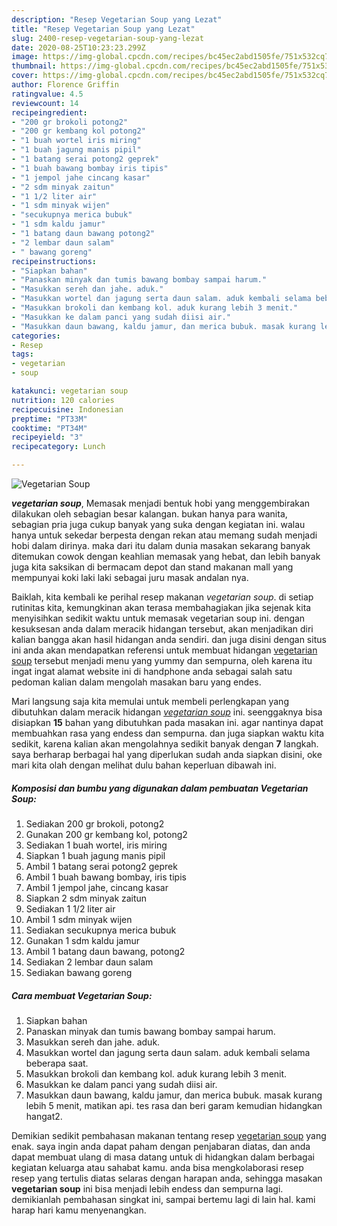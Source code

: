 ```yaml
---
description: "Resep Vegetarian Soup yang Lezat"
title: "Resep Vegetarian Soup yang Lezat"
slug: 2400-resep-vegetarian-soup-yang-lezat
date: 2020-08-25T10:23:23.299Z
image: https://img-global.cpcdn.com/recipes/bc45ec2abd1505fe/751x532cq70/vegetarian-soup-foto-resep-utama.jpg
thumbnail: https://img-global.cpcdn.com/recipes/bc45ec2abd1505fe/751x532cq70/vegetarian-soup-foto-resep-utama.jpg
cover: https://img-global.cpcdn.com/recipes/bc45ec2abd1505fe/751x532cq70/vegetarian-soup-foto-resep-utama.jpg
author: Florence Griffin
ratingvalue: 4.5
reviewcount: 14
recipeingredient:
- "200 gr brokoli potong2"
- "200 gr kembang kol potong2"
- "1 buah wortel iris miring"
- "1 buah jagung manis pipil"
- "1 batang serai potong2 geprek"
- "1 buah bawang bombay iris tipis"
- "1 jempol jahe cincang kasar"
- "2 sdm minyak zaitun"
- "1 1/2 liter air"
- "1 sdm minyak wijen"
- "secukupnya merica bubuk"
- "1 sdm kaldu jamur"
- "1 batang daun bawang potong2"
- "2 lembar daun salam"
- " bawang goreng"
recipeinstructions:
- "Siapkan bahan"
- "Panaskan minyak dan tumis bawang bombay sampai harum."
- "Masukkan sereh dan jahe. aduk."
- "Masukkan wortel dan jagung serta daun salam. aduk kembali selama beberapa saat."
- "Masukkan brokoli dan kembang kol. aduk kurang lebih 3 menit."
- "Masukkan ke dalam panci yang sudah diisi air."
- "Masukkan daun bawang, kaldu jamur, dan merica bubuk. masak kurang lebih 5 menit, matikan api. tes rasa dan beri garam kemudian hidangkan hangat2."
categories:
- Resep
tags:
- vegetarian
- soup

katakunci: vegetarian soup 
nutrition: 120 calories
recipecuisine: Indonesian
preptime: "PT33M"
cooktime: "PT34M"
recipeyield: "3"
recipecategory: Lunch

---
```



![Vegetarian Soup](https://img-global.cpcdn.com/recipes/bc45ec2abd1505fe/751x532cq70/vegetarian-soup-foto-resep-utama.jpg)

<b><i>vegetarian soup</i></b>, Memasak menjadi bentuk hobi yang menggembirakan dilakukan oleh sebagian besar kalangan. bukan hanya para wanita, sebagian pria juga cukup banyak yang suka dengan kegiatan ini. walau hanya untuk sekedar berpesta dengan rekan atau memang sudah menjadi hobi dalam dirinya. maka dari itu dalam dunia masakan sekarang banyak ditemukan cowok dengan keahlian memasak yang hebat, dan lebih banyak juga kita saksikan di bermacam depot dan stand makanan mall yang mempunyai koki laki laki sebagai juru masak andalan nya.

Baiklah, kita kembali ke perihal resep makanan <i>vegetarian soup</i>. di setiap rutinitas kita, kemungkinan akan terasa membahagiakan jika sejenak kita menyisihkan sedikit waktu untuk memasak vegetarian soup ini. dengan kesuksesan anda dalam meracik hidangan tersebut, akan menjadikan diri kalian bangga akan hasil hidangan anda sendiri. dan juga disini dengan situs ini anda akan mendapatkan referensi untuk membuat hidangan <u>vegetarian soup</u> tersebut menjadi menu yang yummy dan sempurna, oleh karena itu ingat ingat alamat website ini di handphone anda sebagai salah satu pedoman kalian dalam mengolah masakan baru yang endes.




Mari langsung saja kita memulai untuk membeli perlengkapan yang dibutuhkan dalam meracik hidangan <u><i>vegetarian soup</i></u> ini. seenggaknya bisa disiapkan <b>15</b> bahan yang dibutuhkan pada masakan ini. agar nantinya dapat membuahkan rasa yang endess dan sempurna. dan juga siapkan waktu kita sedikit, karena kalian akan mengolahnya sedikit banyak dengan <b>7</b> langkah. saya berharap berbagai hal yang diperlukan sudah anda siapkan disini, oke mari kita olah dengan melihat dulu bahan keperluan dibawah ini.

<!--inarticleads1-->

##### Komposisi dan bumbu yang digunakan dalam pembuatan Vegetarian Soup:

1. Sediakan 200 gr brokoli, potong2
1. Gunakan 200 gr kembang kol, potong2
1. Sediakan 1 buah wortel, iris miring
1. Siapkan 1 buah jagung manis pipil
1. Ambil 1 batang serai potong2 geprek
1. Ambil 1 buah bawang bombay, iris tipis
1. Ambil 1 jempol jahe, cincang kasar
1. Siapkan 2 sdm minyak zaitun
1. Sediakan 1 1/2 liter air
1. Ambil 1 sdm minyak wijen
1. Sediakan secukupnya merica bubuk
1. Gunakan 1 sdm kaldu jamur
1. Ambil 1 batang daun bawang, potong2
1. Sediakan 2 lembar daun salam
1. Sediakan  bawang goreng




<!--inarticleads2-->

##### Cara membuat Vegetarian Soup:

1. Siapkan bahan
1. Panaskan minyak dan tumis bawang bombay sampai harum.
1. Masukkan sereh dan jahe. aduk.
1. Masukkan wortel dan jagung serta daun salam. aduk kembali selama beberapa saat.
1. Masukkan brokoli dan kembang kol. aduk kurang lebih 3 menit.
1. Masukkan ke dalam panci yang sudah diisi air.
1. Masukkan daun bawang, kaldu jamur, dan merica bubuk. masak kurang lebih 5 menit, matikan api. tes rasa dan beri garam kemudian hidangkan hangat2.




Demikian sedikit pembahasan makanan tentang resep <u>vegetarian soup</u> yang enak. saya ingin anda dapat paham dengan penjabaran diatas, dan anda dapat membuat ulang di masa datang untuk di hidangkan dalam berbagai kegiatan keluarga atau sahabat kamu. anda bisa mengkolaborasi resep resep yang tertulis diatas selaras dengan harapan anda, sehingga masakan <b>vegetarian soup</b> ini bisa menjadi lebih endess dan sempurna lagi. demikianlah pembahasan singkat ini, sampai bertemu lagi di lain hal. kami harap hari kamu menyenangkan.
